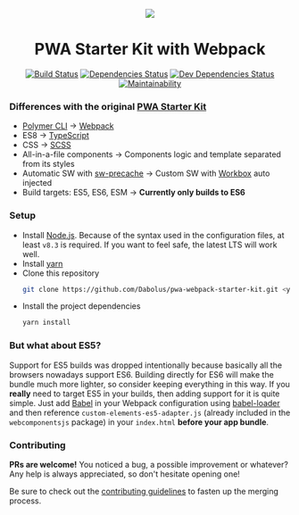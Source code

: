 <p align="center">
  <img src="https://dabolus.github.io/polymer3-webpack-starter-kit/p+w.svg">
</p>
<h1 align="center">PWA Starter Kit with Webpack</h1>
<p align="center">
  <a href="https://travis-ci.org/Dabolus/pwa-webpack-starter-kit"><img src="https://travis-ci.org/Dabolus/pwa-webpack-starter-kit.svg?branch=master" alt="Build Status"></a>
  <a href="https://david-dm.org/Dabolus/pwa-webpack-starter-kit"><img src="https://david-dm.org/Dabolus/pwa-webpack-starter-kit/status.svg" alt="Dependencies Status"></a>
  <a href="https://david-dm.org/Dabolus/pwa-webpack-starter-kit?type=dev"><img src="https://david-dm.org/Dabolus/pwa-webpack-starter-kit/dev-status.svg" alt="Dev Dependencies Status"></a>
  <a href="https://codeclimate.com/github/Dabolus/pwa-webpack-starter-kit/maintainability"><img src="https://api.codeclimate.com/v1/badges/33ee72825bfdd80bcd17/maintainability" alt="Maintainability"></a>
</p>

### Differences with the original [PWA Starter Kit](https://github.com/Polymer/pwa-starter-kit/)

- [Polymer CLI](https://github.com/Polymer/tools/tree/master/packages/cli) → [Webpack](https://webpack.js.org/)
- ES8 → [TypeScript](https://www.typescriptlang.org/)
- CSS → [SCSS](https://sass-lang.com/)
- All-in-a-file components → Components logic and template separated from its styles
- Automatic SW with [sw-precache](https://github.com/GoogleChromeLabs/sw-precache) → Custom SW with [Workbox](https://github.com/GoogleChrome/workbox) auto injected
- Build targets: ES5, ES6, ESM → **Currently only builds to ES6**

### Setup
- Install [Node.js](https://nodejs.org). Because of the syntax used in the configuration files,
  at least `v8.3` is required. If you want to feel safe, the latest LTS will work well.
- Install [yarn](https://yarnpkg.com)
- Clone this repository
  ```bash
  git clone https://github.com/Dabolus/pwa-webpack-starter-kit.git <your-app-name> && cd <your-app-name>
  ```
- Install the project dependencies
  ```bash
  yarn install
  ```

### But what about ES5?
Support for ES5 builds was dropped intentionally because basically all the browsers nowadays support ES6.
Building directly for ES6 will make the bundle much more lighter, so consider keeping everything in this way.
If you **really** need to target ES5
in your builds, then adding support for it is quite simple. Just add [Babel](https://babeljs.io/) in your
Webpack configuration using [babel-loader](https://github.com/babel/babel-loader) and then reference
`custom-elements-es5-adapter.js` (already included in the `webcomponentsjs` package) in your `index.html` **before your app bundle**.

### Contributing
**PRs are welcome!**
You noticed a bug, a possible improvement or whatever?
Any help is always appreciated, so don't hesitate opening one!

Be sure to check out the [contributing guidelines](CONTRIBUTING.md) to fasten
up the merging process.

